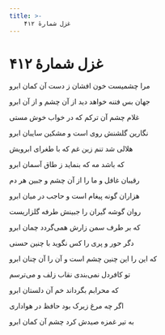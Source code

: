 ```yaml
---
title: >-
    غزل شمارهٔ ۴۱۲
---
```

# غزل شمارهٔ ۴۱۲

<div class="b" id="bn1"><div class="m1"><p>مرا چشمیست خون افشان ز دست آن کمان ابرو</p></div>
<div class="m2"><p>جهان بس فتنه خواهد دید از آن چشم و از آن ابرو</p></div></div>
<div class="b" id="bn2"><div class="m1"><p>غلام چشم آن ترکم که در خواب خوش مستی</p></div>
<div class="m2"><p>نگارین گلشنش روی است و مشکین سایبان ابرو</p></div></div>
<div class="b" id="bn3"><div class="m1"><p>هلالی شد تنم زین غم که با طغرای ابرویش</p></div>
<div class="m2"><p>که باشد مه که بنماید ز طاق آسمان ابرو</p></div></div>
<div class="b" id="bn4"><div class="m1"><p>رقیبان غافل و ما را از آن چشم و جبین هر دم</p></div>
<div class="m2"><p>هزاران گونه پیغام است و حاجب در میان ابرو</p></div></div>
<div class="b" id="bn5"><div class="m1"><p>روان گوشه گیران را جبینش طرفه گلزاریست</p></div>
<div class="m2"><p>که بر طرف سمن زارش همی‌گردد چمان ابرو</p></div></div>
<div class="b" id="bn6"><div class="m1"><p>دگر حور و پری را کس نگوید با چنین حسنی</p></div>
<div class="m2"><p>که این را این چنین چشم است و آن را آن چنان ابرو</p></div></div>
<div class="b" id="bn7"><div class="m1"><p>تو کافردل نمی‌بندی نقاب زلف و می‌ترسم</p></div>
<div class="m2"><p>که محرابم بگرداند خم آن دلستان ابرو</p></div></div>
<div class="b" id="bn8"><div class="m1"><p>اگر چه مرغ زیرک بود حافظ در هواداری</p></div>
<div class="m2"><p>به تیر غمزه صیدش کرد چشم آن کمان ابرو</p></div></div>
